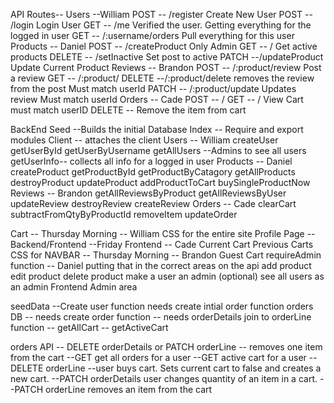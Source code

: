 API Routes--
    Users --William
        POST -- /register Create New User
        POST -- /login Login User
        GET -- /me Verified the user. Getting everything for the logged in user
        GET -- /:username/orders Pull everything for this user
    Products -- Daniel
        POST -- /createProduct Only Admin
        GET -- / Get active products
        DELETE -- /setInactive Set post to active
        PATCH --/updateProduct Update Current Product
    Reviews -- Brandon
        POST -- /:product/review Post a review
        GET -- /:product/
        DELETE --/:product/delete removes the review from the post Must match userId
        PATCH -- /:product/update Updates review Must match userId
    Orders -- Cade
        POST -- /
        GET -- / View Cart must match userID
        DELETE -- Remove the item from cart
    
BackEnd
    Seed --Builds the initial Database
    Index -- Require and export modules
    Client -- attaches the client
    Users -- William
        createUser
        getUserById
        getUserByUsername
        getAllUsers --Admins to see all users 
        getUserInfo-- collects all info for a logged in user
    Products -- Daniel
        createProduct
        getProductById
        getProductByCatagory
        getAllProducts
        destroyProduct
        updateProduct
        addProductToCart
        buySingleProductNow
    Reviews -- Brandon
        getAllReviewsByProduct
        getAllReviewsByUser
        updateReview
        destroyReview
        createReview
    Orders -- Cade
        clearCart
        subtractFromQtyByProductId
        removeItem
        updateOrder



Cart -- Thursday Morning -- William
CSS for the entire site
Profile Page -- Backend/Frontend --Friday
    Frontend -- Cade
    Current Cart
    Previous Carts
CSS for NAVBAR -- Thursday Morning -- Brandon
Guest Cart
requireAdmin function -- Daniel 
    putting that in the correct areas on the api
        add product
        edit product
        delete product
        make a user an admin (optional)
        see all users as an admin
    Frontend Admin area
    

seedData
    --Create user function needs create intial order function
orders DB -- needs create order function
        -- needs orderDetails join to orderLine function
        -- getAllCart
        -- getActiveCart

orders API -- DELETE orderDetails or PATCH orderLine -- removes one item   from the cart
            --GET get all orders for a user
            --GET active cart for a user
            --DELETE orderLine --user buys cart. Sets current cart to false and creates a new cart.
            --PATCH orderDetails user changes quantity of an item in a cart.
            --PATCH orderLine removes an item from the cart
            






